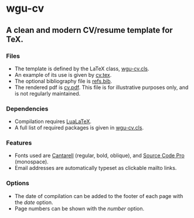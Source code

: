 # wgu-cv

## A clean and modern CV/resume template for TeX.

### Files
- The template is defined by the LaTeX class, [wgu-cv.cls].
- An example of its use is given by [cv.tex].
- The optional bibliography file is [refs.bib].
- The rendered pdf is [cv.pdf]. This file is for illustrative purposes only, and is not regularly maintained.

### Dependencies
- Compilation requires [LuaLaTeX].
- A full list of required packages is given in [wgu-cv.cls].

### Features
- Fonts used are [Cantarell] (regular, bold, oblique), and [Source Code Pro] (monospace).
- Email addresses are automatically typeset as clickable mailto links.

### Options
- The date of compilation can be added to the footer of each page with the *date* option.
- Page numbers can be shown with the *number* option.

[wgu-cv.cls]: ./wgu-cv.cls
[cv.tex]: ./cv.tex
[refs.bib]: ./refs.bib
[cv.pdf]: ./cv.pdf
[Source Code Pro]: https://ctan.org/tex-archive/fonts/sourcecodepro
[Cantarell]: https://ctan.org/pkg/cantarell
[LuaLaTeX]: http://www.luatex.org
